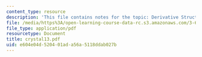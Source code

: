 ```yaml
---
content_type: resource
description: 'This file contains notes for the topic: Derivative Structures.'
file: /media/https%3A/open-learning-course-data-rc.s3.amazonaws.com/3-60-symmetry-structure-and-tensor-properties-of-materials-fall-2005/e604e04d520401ada56a5118ddab027b_crystal13.pdf
file_type: application/pdf
resourcetype: Document
title: crystal13.pdf
uid: e604e04d-5204-01ad-a56a-5118ddab027b
---
```

